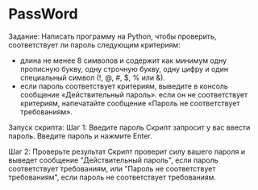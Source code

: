 # PassWord

Задание:
Написать программу на Python, чтобы проверить, соответствует ли пароль следующим критериям:
- длина не менее 8 символов и содержит как минимум одну прописную букву, одну строчную букву, одну цифру и один специальный символ (!, @, #, $, % или &).
- если пароль соответствует критериям, выведите в консоль сообщение «Действительный пароль». если он не соответствует критериям, напечатайте сообщение «Пароль не соответствует требованиям».

Запуск скрипта:
Шаг 1: Введите пароль
Скрипт запросит у вас ввести пароль. Введите пароль и нажмите Enter.

Шаг 2: Проверьте результат
Скрипт проверит силу вашего пароля и выведет сообщение "Действительный пароль", если пароль соответствует требованиям, или "Пароль не соответствует требованиям", если пароль не соответствует требованиям.

